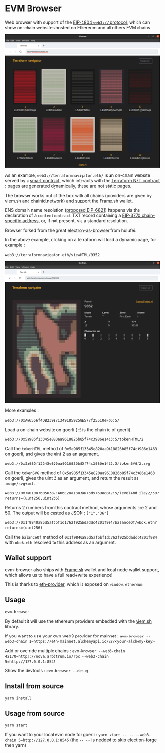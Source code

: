 # EVM Browser

Web browser with support of the [EIP-4804 `web3://` protocol](https://eips.ethereum.org/EIPS/eip-4804), which can show on-chain websites hosted on Ethereum and all others EVM chains.

![./screenshot2.png](./screenshot2.png)

As an example, ``web3://terraformnavigator.eth/`` is an on-chain website served by a [smart contract](https://etherscan.io/address/0x894ed8a11fed2cca743c78d807e75510b40eb701#code), which interacts with the [Terraform NFT contract](https://etherscan.io/address/0x4e1f41613c9084fdb9e34e11fae9412427480e56#code) : pages are generated dynamically, these are not static pages.

The browser works out of the box with all chains (providers are given by [viem.sh](https://viem.sh/) and [chainid.network](https://chainid.network/)) and support the [Frame.sh](https://frame.sh/) wallet.

ENS domain name resolution ([proposed EIP-6821](https://ethereum-magicians.org/t/eip-6821-support-ens-name-for-web3-url/13654)) happens via the declaration of a ``contentcontract`` TXT record containing a [EIP-3770 chain-specific address](https://eips.ethereum.org/EIPS/eip-3770), or, if not present, via a standard resolution.

Browser forked from the great [electron-as-browser](https://github.com/hulufei/electron-as-browser) from hulufei.

In the above example, clicking on a terraform will load a dynamic page, for example : 

``web3://terraformnavigator.eth/viewHTML/9352``

![./screenshot3.png](./screenshot3.png)

More examples : 

``web3://0xA66556f4DB239E713491859258E577f25510eFd6:5/``

Load a on-chain website on goerli (``:5`` is the chain id of goerli).

``web3://0x5a985f13345e820aa9618826b85f74c3986e1463:5/tokenHTML/2``

Call the ``tokenHTML`` method of ``0x5a985f13345e820aa9618826b85f74c3986e1463`` on goerli, and gives the uint 2 as an argument.

``web3://0x5a985f13345e820aa9618826b85f74c3986e1463:5/tokenSVG/2.svg``

Call the ``tokenSVG`` method of ``0x5a985f13345e820aa9618826b85f74c3986e1463`` on goerli, gives the uint 2 as an argument, and return the result as ``image/svg+xml``.

``web3://0x76010876050387FA66E28a1883aD73d576D88Bf2:5/levelAndTile/2/50?returns=(uint256,uint256)``

Returns 2 numbers from this contract method, whose arguments are 2 and 50. The output will be casted as JSON : ``["1","36"]``

``web3://0x1f9840a85d5af5bf1d1762f925bdaddc4201f984/balanceOf/obok.eth?returns=(uint256)``

Call the ``balanceOf`` method of ``0x1f9840a85d5af5bf1d1762f925bdaddc4201f984`` with ``obok.eth`` resolved to this address as an argument.



## Wallet support

evm-browser also ships with [Frame.sh](https://frame.sh/) wallet and local node wallet support, which allows us to have a full read+write experience!

This is thanks to [eth-provider](https://github.com/floating/eth-provider), which is exposed on ``window.ethereum``

## Usage

`evm-browser`

By default it will use the ethereum providers embedded with the [viem.sh](https://viem.sh) library.

If you want to use your own web3 provider for mainnet : `evm-browser --web3-chain 1=https://eth-mainnet.alchemyapi.io/v2/<your-alchemy-key>`

Add or override multiple chains : `evm-browser --web3-chain 42170=https://nova.arbitrum.io/rpc --web3-chain 5=http://127.0.0.1:8545`

Show the devtools : `evm-browser --debug`

## Install from source

`yarn install`

## Usage from source

`yarn start`

If you want to your local evm node for goerli : `yarn start -- -- --web3-chain 5=http://127.0.0.1:8545` (the ``-- --`` is nedded to skip electron-forge then yarn)

